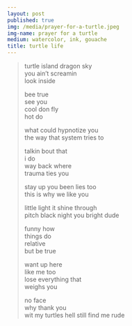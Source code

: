 ```yaml
---
layout: post
published: true
img: /media/prayer-for-a-turtle.jpeg
img-name: prayer for a turtle
medium: watercolor, ink, gouache
title: turtle life
---  
```


> turtle island
> dragon sky  
> you ain’t screamin  
> look inside  
>  
> bee true  
> see you  
> cool don fly  
> hot do  
> 
> what could 
> hypnotize you  
> the way that 
> system tries to 
>  
> talkin bout that  
> i do  
> way back where  
> trauma ties you
> 
> stay up you been lies too    
> this is why we like you   
> 
> little light it shine through   
> pitch black night you bright dude   
>  
> funny how  
> things do  
> relative  
> but be true  
>  
> want up here  
> like me too  
> lose everything that  
> weighs you  
>   
> no face  
> why thank you  
> wit my turtles hell still find me rude
